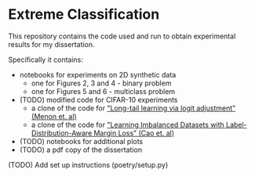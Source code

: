 # Extreme Classification

This repository contains the code used and run to obtain experimental results for my dissertation.

Specifically it contains:
* notebooks for experiments on 2D synthetic data
    * one for Figures 2, 3 and 4 - binary problem
    * one for Figures 5 and 6 - multiclass problem
* (TODO) modified code for CIFAR-10 experiments
    * a clone of the code for ["Long-tail learning via logit adjustment" (Menon et. al)](https://arxiv.org/abs/2007.07314)
    * a clone of the code for ["Learning Imbalanced Datasets with Label-Distribution-Aware Margin Loss" (Cao et. al)](https://arxiv.org/abs/1906.07413)
* (TODO) notebooks for additional plots
* (TODO) a pdf copy of the dissertation

(TODO) Add set up instructions (poetry/setup.py)